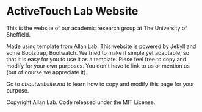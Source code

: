 # ActiveTouch Lab Website

This is the website of our academic research group at The University of Sheffield.

Made using template from Allan Lab:
This website is powered by Jekyll and some Bootstrap, Bootwatch. We tried to make it simple yet adaptable, so that it is easy for you to use it as a template. Plese feel free to copy and modify for your own purposes.  You don't have to link to us or mention us (but of course we appreciate it).

Go to *aboutwebsite.md*  to learn how to copy and modify this page for your purpose. 

Copyright Allan Lab. Code released under the MIT License.

